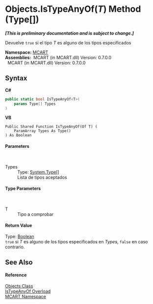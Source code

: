 # Objects.IsTypeAnyOf(*T*) Method (Type[])
 _**\[This is preliminary documentation and is subject to change.\]**_

Devuelve `true` si el tipo *T* es alguno de los tipos especificados

**Namespace:**&nbsp;<a href="89e7854f-fe6f-d208-fb0c-b17953422852">MCART</a><br />**Assemblies:**&nbsp;&nbsp;MCART (in MCART.dll) Version: 0.7.0.0<br />&nbsp;&nbsp;MCART (in MCART.dll) Version: 0.7.0.0<br />

## Syntax

**C#**<br />
``` C#
public static bool IsTypeAnyOf<T>(
	params Type[] Types
)

```

**VB**<br />
``` VB
Public Shared Function IsTypeAnyOf(Of T) ( 
	ParamArray Types As Type()
) As Boolean
```


#### Parameters
&nbsp;<dl><dt>Types</dt><dd>Type: <a href="http://msdn2.microsoft.com/es-es/library/42892f65" target="_blank">System.Type</a>[]<br />Lista de tipos aceptados</dd></dl>

#### Type Parameters
&nbsp;<dl><dt>T</dt><dd>Tipo a comprobar</dd></dl>

#### Return Value
Type: <a href="http://msdn2.microsoft.com/es-es/library/a28wyd50" target="_blank">Boolean</a><br />`true` si *T* es alguno de los tipos especificados en *Types*, `false` en caso contrario.

## See Also


#### Reference
<a href="bed01b44-1ba8-b02e-7f19-0855e84b8dbd">Objects Class</a><br /><a href="70abbe75-8272-d03a-69f7-beccf5849763">IsTypeAnyOf Overload</a><br /><a href="89e7854f-fe6f-d208-fb0c-b17953422852">MCART Namespace</a><br />